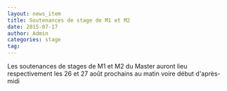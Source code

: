 ```yaml
---
layout: news_item
title: Soutenances de stage de M1 et M2
date: 2015-07-17
author: Admin
categories: stage
tag:
---
```


Les soutenances de stages de M1 et M2 du Master auront lieu respectivement les 26 et 27 août prochains au matin voire début d'après-midi
